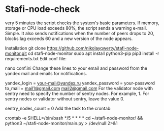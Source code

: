 # Stafi-node-check

very 5 minutes the script checks the system's basic parameters. If memory, storage or CPU load exceeds 80%, the script sends a warning e-mail. Simple. It also sends notifications when the number of peers drops to 20, blocks lag exceeds 60 and a new version of the node appears.

Installation
git clone https://github.com/nikolayqwerty/stafi-node-monitor.git
cd stafi-node-monitor
sudo apt install python3-pip
pip3 install -r requirements.txt
Edit conf file:

nano conf.ini
Change these lines to your email and password from the yandex mail and emails for notifications.

yandex_login = your-mail@yandex.ru
yandex_password = your-password
to_mail = mail1@gmail.com mail2@gmail.com
For the validator node with sentry need to specify the number of sentry nodes. For example, 1. For sentry nodes or validator without sentry, leave the value 0.

sentry_nodes_count = 0
Add the task to the crontab

crontab -e
SHELL=/bin/bash
*/5 * * * * cd ~/stafi-node-monitor/ && python3 ~/stafi-node-monitor/main.py > /dev/null 2>&1
